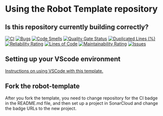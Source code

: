 # Using the Robot Template repository

## Is this repository currently building correctly?
<!---
See https://docs.github.com/en/actions/monitoring-and-troubleshooting-workflows/adding-a-workflow-status-badge
for details on how to update the badge. The general format for the badge is
https://github.com/<OWNER>/<REPOSITORY>/actions/workflows/<WORKFLOW_FILE>/badge.svg

Be sure to change this when forking or renaming.
-->
[![CI][github-CI-badge]][github-CI]
[![Bugs][sonar-bugs]][sonar-project]
[![Code Smells][sonar-code-smells]][sonar-project]
[![Quality Gate Status][sonar-quality-gate]][sonar-project]
[![Duplicated Lines (%)][sonar-duplicated-lines]][sonar-project]
[![Reliability Rating][sonar-reliability-rating]][sonar-project]
[![Lines of Code][sonar-lines-of-code]][sonar-project]
[![Maintainability Rating][sonar-maintainability-rating]][sonar-project]
[![Issues][issues-image]][issues-url]

## Setting up your VScode environment

[Instructions on using VSCode with this template.](Docs/VSCode.md)

## Fork the robot-template

After you fork the template, you need to change repository for the CI badge in the README.md file,
and then set up a project in SonarCloud and change the badge URLs to the new project.

[github-CI-badge]: https://github.com/ToughTechs151/robot-template/actions/workflows/main.yml/badge.svg
[github-CI]: https://github.com/ToughTechs151/robot-template/actions/workflows/main.yml
[sonar-project]: https://sonarcloud.io/summary/new_code?id=ToughTechs151_robot-template
[sonar-bugs]: https://sonarcloud.io/api/project_badges/measure?project=ToughTechs151_robot-template&metric=bugs
[sonar-code-smells]: https://sonarcloud.io/api/project_badges/measure?project=ToughTechs151_robot-template&metric=code_smells
[sonar-quality-gate]: https://sonarcloud.io/api/project_badges/measure?project=ToughTechs151_robot-template&metric=alert_status
[sonar-duplicated-lines]: https://sonarcloud.io/api/project_badges/measure?project=ToughTechs151_robot-template&metric=duplicated_lines_density
[sonar-reliability-rating]: https://sonarcloud.io/api/project_badges/measure?project=ToughTechs151_robot-template&metric=reliability_rating
[sonar-lines-of-code]: https://sonarcloud.io/api/project_badges/measure?project=ToughTechs151_robot-template&metric=ncloc
[sonar-maintainability-rating]: https://sonarcloud.io/api/project_badges/measure?project=ToughTechs151_robot-template&metric=sqale_rating
[issues-image]: https://img.shields.io/github/issues-raw/ToughTechs151/robot-template.svg
[issues-url]: https://github.com/ToughTechs151/robot-template/issues
